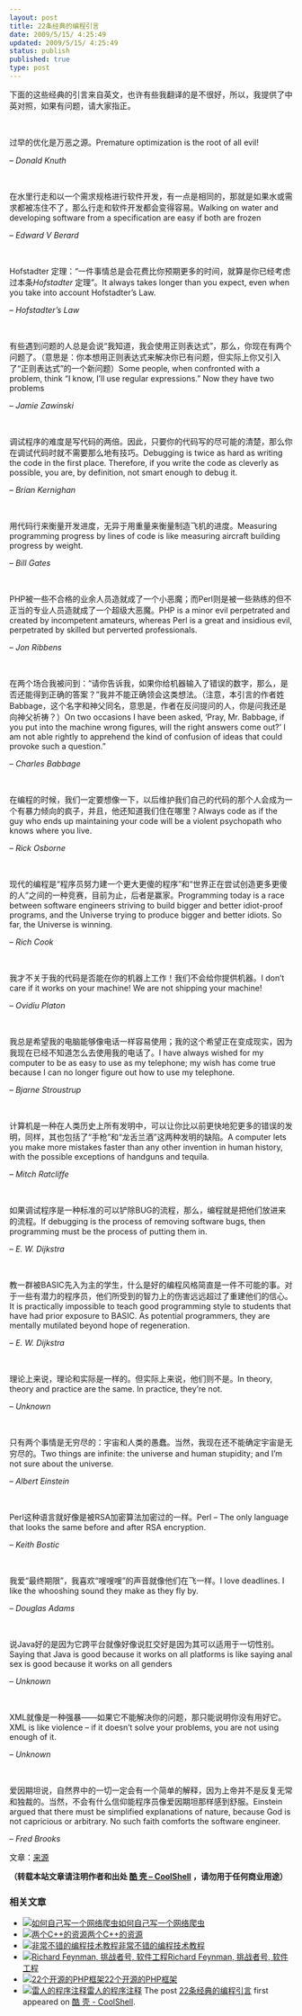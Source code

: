 ```yaml
---
layout: post
title: 22条经典的编程引言
date: 2009/5/15/ 4:25:49
updated: 2009/5/15/ 4:25:49
status: publish
published: true
type: post
---
```



下面的这些经典的引言来自英文，也许有些我翻译的是不很好，所以，我提供了中英对照，如果有问题，请大家指正。


 


过早的优化是万恶之源。Premature optimization is the root of all evil!  

*– Donald Knuth*


 


在水里行走和以一个需求规格进行软件开发，有一点是相同的，那就是如果水或需求都被冻住不了，那么行走和软件开发都会变得容易。Walking on water and developing software from a specification are easy if both are frozen  

*– Edward V Berard*




 


Hofstadter 定理：“一件事情总是会花费比你预期更多的时间，就算是你已经考虑过本条*Hofstadter* 定理”。It always takes longer than you expect, even when you take into account Hofstadter’s Law.  

*– Hofstadter’s Law*



 


有些遇到问题的人总是会说“我知道，我会使用正则表达式”，那么，你现在有两个问题了。（意思是：你本想用正则表达式来解决你已有问题，但实际上你又引入了“正则表达式”的一个新问题）Some people, when confronted with a problem, think “I know, I’ll use regular expressions.” Now they have two problems  

*– Jamie Zawinski*



 


调试程序的难度是写代码的两倍。因此，只要你的代码写的尽可能的清楚，那么你在调试代码时就不需要那么地有技巧。Debugging is twice as hard as writing the code in the first place. Therefore, if you write the code as cleverly as possible, you are, by definition, not smart enough to debug it.  

*– Brian Kernighan*


 


用代码行来衡量开发进度，无异于用重量来衡量制造飞机的进度。Measuring programming progress by lines of code is like measuring aircraft building progress by weight.  

*– Bill Gates*


 


PHP被一些不合格的业余人员造就成了一个小恶魔；而Perl则是被一些熟练的但不正当的专业人员造就成了一个超级大恶魔。PHP is a minor evil perpetrated and created by incompetent amateurs, whereas Perl is a great and insidious evil, perpetrated by skilled but perverted professionals.  

*– Jon Ribbens*


 


在两个场合我被问到：“请你告诉我，如果你给机器输入了错误的数字，那么，是否还能得到正确的答案？”我并不能正确领会这类想法。（注意，本引言的作者姓Babbage，这个名字和神父同名，意思是，作者在反问提问的人，你是问我还是向神父祈祷？）On two occasions I have been asked, ‘Pray, Mr. Babbage, if you put into the machine wrong figures, will the right answers come out?’ I am not able rightly to apprehend the kind of confusion of ideas that could provoke such a question.”  

*– Charles Babbage*


 


在编程的时候，我们一定要想像一下，以后维护我们自己的代码的那个人会成为一个有暴力倾向的疯子，并且，他还知道我们住在哪里？Always code as if the guy who ends up maintaining your code will be a violent psychopath who knows where you live.  

*– Rick Osborne*


 


现代的编程是“程序员努力建一个更大更傻的程序”和“世界正在尝试创造更多更傻的人”之间的一种竞赛，目前为止，后者是赢家。Programming today is a race between software engineers striving to build bigger and better idiot-proof programs, and the Universe trying to produce bigger and better idiots. So far, the Universe is winning.  

*– Rich Cook*


 


我才不关于我的代码是否能在你的机器上工作！我们不会给你提供机器。I don’t care if it works on your machine! We are not shipping your machine!  

*– Ovidiu Platon*


 


我总是希望我的电脑能够像电话一样容易使用；我的这个希望正在变成现实，因为我现在已经不知道怎么去使用我的电话了。I have always wished for my computer to be as easy to use as my telephone; my wish has come true because I can no longer figure out how to use my telephone.  

*– Bjarne Stroustrup*


 


计算机是一种在人类历史上所有发明中，可以让你比以前更快地犯更多的错误的发明，同样，其也包括了“手枪”和“龙舌兰酒”这两种发明的缺陷。A computer lets you make more mistakes faster than any other invention in human history, with the possible exceptions of handguns and tequila.  

*– Mitch Ratcliffe*


 


如果调试程序是一种标准的可以铲除BUG的流程，那么，编程就是把他们放进来的流程。If debugging is the process of removing software bugs, then programming must be the process of putting them in.  

*– E. W. Dijkstra*


 


教一群被BASIC先入为主的学生，什么是好的编程风格简直是一件不可能的事。对于一些有潜力的程序员，他们所受到的智力上的伤害远远超过了重建他们的信心。It is practically impossible to teach good programming style to students that have had prior exposure to BASIC. As potential programmers, they are mentally mutilated beyond hope of regeneration.  

*– E. W. Dijkstra*


 


理论上来说，理论和实际是一样的。但实际上来说，他们则不是。In theory, theory and practice are the same. In practice, they’re not.  

*– Unknown*


 


只有两个事情是无穷尽的：宇宙和人类的愚蠢。当然，我现在还不能确定宇宙是无穷尽的。Two things are infinite: the universe and human stupidity; and I’m not sure about the universe.  

*– Albert Einstein*


 


Perl这种语言就好像是被RSA加密算法加密过的一样。Perl – The only language that looks the same before and after RSA encryption.  

*– Keith Bostic*


 


我爱“最终期限”，我喜欢“嗖嗖嗖”的声音就像他们在飞一样。I love deadlines. I like the whooshing sound they make as they fly by.  

*– Douglas Adams*


 


说Java好的是因为它跨平台就像好像说肛交好是因为其可以适用于一切性别。Saying that Java is good because it works on all platforms is like saying anal sex is good because it works on all genders  

*– Unknown*


 


XML就像是一种强暴——如果它不能解决你的问题，那只能说明你没有用好它。XML is like violence – if it doesn’t solve your problems, you are not using enough of it.  

*– Unknown*


 


爱因期坦说，自然界中的一切一定会有一个简单的解释，因为上帝并不是反复无常和独裁的。当然，不会有什么信仰能程序员像爱因期坦那样感到舒服。Einstein argued that there must be simplified explanations of nature, because God is not capricious or arbitrary. No such faith comforts the software engineer.  

*– Fred Brooks*


文章：[来源](http://www.storm-consultancy.com/blog/other/classic-programming-quotes/)




**（转载本站文章请注明作者和出处 [酷 壳 – CoolShell](https://coolshell.cn/) ，请勿用于任何商业用途）**



### 相关文章

* [![如何自己写一个网络爬虫](https://coolshell.cn/wp-content/uploads/2009/03/500px-WebCrawlerArchitecture.svg_-150x150.png)](https://coolshell.cn/articles/27.html)[如何自己写一个网络爬虫](https://coolshell.cn/articles/27.html)
* [![两个C++的资源](https://coolshell.cn/wp-content/plugins/wordpress-23-related-posts-plugin/static/thumbs/6.jpg)](https://coolshell.cn/articles/2365.html)[两个C++的资源](https://coolshell.cn/articles/2365.html)
* [![非常不错的编程技术教程](https://coolshell.cn/wp-content/plugins/wordpress-23-related-posts-plugin/static/thumbs/18.jpg)](https://coolshell.cn/articles/240.html)[非常不错的编程技术教程](https://coolshell.cn/articles/240.html)
* [![Richard Feynman, 挑战者号, 软件工程](https://coolshell.cn/wp-content/uploads/2009/11/250px-ChallengerCrew-150x150.jpg)](https://coolshell.cn/articles/1654.html)[Richard Feynman, 挑战者号, 软件工程](https://coolshell.cn/articles/1654.html)
* [![22个开源的PHP框架](https://coolshell.cn/wp-content/plugins/wordpress-23-related-posts-plugin/static/thumbs/8.jpg)](https://coolshell.cn/articles/1086.html)[22个开源的PHP框架](https://coolshell.cn/articles/1086.html)
* [![雷人的程序注释](https://coolshell.cn/wp-content/plugins/wordpress-23-related-posts-plugin/static/thumbs/19.jpg)](https://coolshell.cn/articles/290.html)[雷人的程序注释](https://coolshell.cn/articles/290.html)
The post [22条经典的编程引言](https://coolshell.cn/articles/808.html) first appeared on [酷 壳 - CoolShell](https://coolshell.cn).